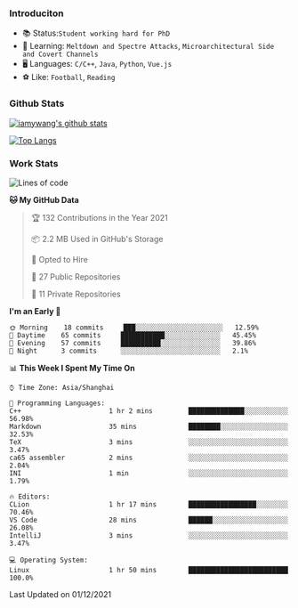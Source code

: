 ### Introduciton

- 📚 Status:`Student working hard for PhD`
- 🔎 Learning: `Meltdown and Spectre Attacks`, `Microarchitectural Side and Covert Channels`
- 🖥️ Languages: `C/C++`, `Java`, `Python`, `Vue.js`
- ⚽ Like: `Football`, `Reading`

### Github Stats

[![iamywang's github stats](https://github-readme-stats.vercel.app/api?username=iamywang&count_private=true&show_icons=true)]()

[![Top Langs](https://github-readme-stats.vercel.app/api/top-langs/?username=iamywang&layout=compact)]()

### Work Stats

<!--START_SECTION:waka-->
![Lines of code](https://img.shields.io/badge/From%20Hello%20World%20I%27ve%20Written-559188%20lines%20of%20code-blue)

**🐱 My GitHub Data** 

> 🏆 132 Contributions in the Year 2021
 > 
> 📦 2.2 MB Used in GitHub's Storage 
 > 
> 💼 Opted to Hire
 > 
> 📜 27 Public Repositories 
 > 
> 🔑 11 Private Repositories  
 > 
**I'm an Early 🐤** 

```text
🌞 Morning    18 commits     ███░░░░░░░░░░░░░░░░░░░░░░   12.59% 
🌆 Daytime    65 commits     ███████████░░░░░░░░░░░░░░   45.45% 
🌃 Evening    57 commits     ██████████░░░░░░░░░░░░░░░   39.86% 
🌙 Night      3 commits      ░░░░░░░░░░░░░░░░░░░░░░░░░   2.1%

```


📊 **This Week I Spent My Time On** 

```text
⌚︎ Time Zone: Asia/Shanghai

💬 Programming Languages: 
C++                      1 hr 2 mins         ██████████████░░░░░░░░░░░   56.98% 
Markdown                 35 mins             ████████░░░░░░░░░░░░░░░░░   32.53% 
TeX                      3 mins              ░░░░░░░░░░░░░░░░░░░░░░░░░   3.47% 
ca65 assembler           2 mins              ░░░░░░░░░░░░░░░░░░░░░░░░░   2.04% 
INI                      1 min               ░░░░░░░░░░░░░░░░░░░░░░░░░   1.79%

🔥 Editors: 
CLion                    1 hr 17 mins        █████████████████░░░░░░░░   70.46% 
VS Code                  28 mins             ██████░░░░░░░░░░░░░░░░░░░   26.08% 
IntelliJ                 3 mins              ░░░░░░░░░░░░░░░░░░░░░░░░░   3.47%

💻 Operating System: 
Linux                    1 hr 50 mins        █████████████████████████   100.0%

```


 Last Updated on 01/12/2021
<!--END_SECTION:waka-->
